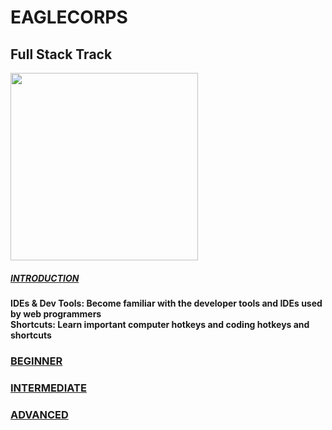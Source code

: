# **EAGLECORPS**

## Full Stack Track

<img align="center" width="300" src="https://thehappypuppysite.com/wp-content/uploads/2017/10/Cute-Dog-Names-HP-long.jpg">

##### [INTRODUCTION](http://github.com)
**IDEs & Dev Tools: Become familiar with the developer tools and IDEs used by web programmers** <br />
**Shortcuts: Learn important computer hotkeys and coding hotkeys and shortcuts**

### [BEGINNER](http://github.com)
### [INTERMEDIATE](http://github.com)
### [ADVANCED](http://github.com)